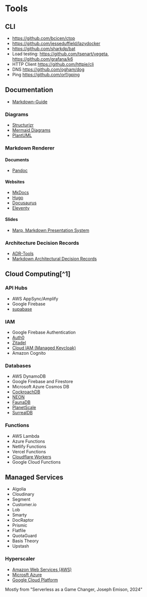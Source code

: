 # Tools

## CLI

- https://github.com/bcicen/ctop
- https://github.com/jesseduffield/lazydocker
- https://github.com/sharkdp/bat
- Load testing: https://github.com/tsenart/vegeta, https://github.com/grafana/k6
- HTTP Client https://github.com/httpie/cli
- DNS https://github.com/ogham/dog
- Ping https://github.com/orf/gping

## Documentation

- [Markdown-Guide](https://www.markdownguide.org/getting-started/)

### Diagrams

- [Structurizr](https://structurizr.com/)
- [Mermaid Diagrams](https://mermaid.js.org/intro/)
- [PlantUML](https://plantuml.com/de/)

### Markdown Renderer

#### Documents

- [Pandoc](https://pandoc.org/)

#### Websites

- [MkDocs](https://www.mkdocs.org/)
- [Hugo](https://gohugo.io/)
- [Docusaurus](https://docusaurus.io/)
- [Eleventy](https://www.11ty.dev/)

#### Slides

- [Marp, Markdown Presentation System ](https://marp.app/)

### Architecture Decision Records

- [ADR-Tools](https://github.com/npryce/adr-tools)
- [Markdown Architectural Decision Records](https://adr.github.io/madr/)

## Cloud Computing[^1]

### API Hubs

- AWS AppSync/Amplify
- Google Firebase
- [supabase](https://supabase.com/)

### IAM

- Google Firebase Authentication
- [Auth0](https://auth0.com/)
- [Zitadel](https://zitadel.com/)
- [Cloud IAM (Managed Keycloak)](https://www.cloud-iam.com/)
- Amazon Cognito

### Databases

- AWS DynamoDB
- Google Firebase and Firestore
- Microsoft Azure Cosmos DB
- [CockroachDB](https://www.cockroachlabs.com/)
- [NEON](https://neon.tech/)
- [FaunaDB](https://fauna.com/)
- [PlanetScale](https://planetscale.com/)
- [SurrealDB](https://surrealdb.com/)

### Functions

- AWS Lambda
- Azure Functions
- Netlify Functions
- Vercel Functions
- [Cloudflare Workers](https://workers.cloudflare.com/)
- Google Cloud Functions

## Managed Services

- Algolia
- Cloudinary
- Segment
- Customer.io
- Lob
- Smarty
- DocRaptor
- Prismic
- Flatfile
- QuotaGuard
- Basis Theory
- Upstash

### Hyperscaler

- [Amazon Web Services (AWS)](https://aws.amazon.com/de/)
- [Microsft Azure](https://azure.microsoft.com/de-de)
- [Google Cloud Platform](https://cloud.google.com/?hl=de)

Mostly from "Serverless as a Game Changer, Joseph Emison, 2024"